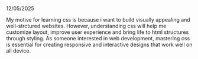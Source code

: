 12/05/2025

My motive for learning css is because i want to build visually appealing and well-strctured websites. However, understanding css will help me customize layout, improve user experience and bring life to html structures through styling. As someone interested in web development, mastering css is essential for creating responsive and interactive designs that work well on all device.
